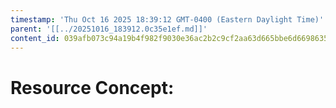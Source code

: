 ```yaml
---
timestamp: 'Thu Oct 16 2025 18:39:12 GMT-0400 (Eastern Daylight Time)'
parent: '[[../20251016_183912.0c35e1ef.md]]'
content_id: 039afb073c94a19b4f982f9030e36ac2b2c9cf2aa63d665bbe6d6698635e3d17
---
```


# Resource Concept:
